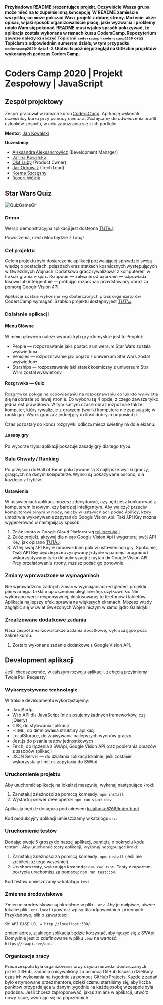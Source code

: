 **Przykładowe README prezentujące projekt. 
Oczywiście Wasza grupa może mieć na to zupełnie inną koncepcję.
W README zamieście wszystko, co może pokazać Wasz projekt z dobrej strony.
Możecie także opisać, w jaki sposób organizowaliście pracę, jakie wyzwania i problemy udało Wam się pokonać.
README musi w jakiś sposób pokazywać, że aplikacja została wykonana w ramach kursu CodersCamp.
Repozytorium zawsze należy oznaczyć Topicami `coderscamp` i `coderscamp2020` oraz Topiciem z odpowiednim numerem działu, w tym przypadku `coderscamp2020-dzial-2`.
Ułatwi to później przegląd na GitHubie projektów wykonanych podczas CodersCamp.**

# Coders Camp 2020 | Projekt Zespołowy | JavaScript

## Zespół projektowy

Zespół pracował w ramach kursu [CodersCamp](CodersCamp.pl). 
Aplikację wykonali uczestnicy kursu przy pomocy mentora.
Zachęcamy do odwiedzenia profili członków zespołu, w celu zapoznania się z ich portfolio.

**Mentor**: [Jan Kowalski](github.com/coderscamp-jankowalski)

**Uczestnicy**:
- [Aleksandra Aleksandrowicz](github.com/coderscamp-aleksandra) (Development Manager)
- [Janina Kowalska](github.com/coderscamp-dzoannakowalska)
- [Olaf Luby](github.com/coderscamp-lubasz) (Product Owner)
- [Jan Odrowąż](github.com/coderscamp-janjanjan) (Tech Lead)
- [Kosma Szczęsny](github.com/coderscamp-kosmadamian)
- [Robert Wójcik](github.com/coderscamp-vujcicki)

## Star Wars Quiz

![QuizGameGif](https://drive.google.com/uc?id=1OS08N-_qB9Rvu67j8FhBkF27lV-6c5f4)

### Demo
Wersja demonstracyjna aplikacji jest dostępna [TUTAJ](https://nowakprojects.github.io/CodersCamp2020.Project.JavaScript.StarWarsQuiz.SampleSolution/).

Powodzenia, niech Moc będzie z Tobą!

### Cel projektu

Celem projektu było dostarczenie aplikacji pozwalającej sprawdzić swoją wiedzę o postaciach, 
pojazdach oraz statkach kosmicznych występujących w Gwiezdnych Wojnach.
Dodatkowo gracz rywalizował z komputerem w trakcie grania w quiz.
Komputer — zależnie od ustawień — odpowiada losowo lub inteligentnie — próbując rozpoznać przedstawiany obraz za pomocą Google Vision API.

Aplikacja została wykonana wg dostarczonych przez organizatorów CodersCamp wymagań.
Szablon projektu dostępny jest [TUTAJ](https://github.com/CodersCamp2020/CodersCamp2020.Project.JavaScript.StarWarsQuiz).

### Działanie aplikacji

#### Menu Główne
W menu głównym należy wybrać tryb gry (domyślnie jest to People):
- People — rozpoznawanie jaka postać z uniwersum Star Wars została wyświetlona
- Vehicles — rozpoznawanie jaki pojazd z uniwersum Star Wars został wyświetlony
- Starships — rozpoznawanie jaki statek kosmiczny z uniwersum Star Wars został wyświetlony

#### Rozgrywka — Quiz

Rozgrywka polega na odpowiadaniu na rozpoznawaniu co lub kto wyświetla się na obrazie po lewej stronie.
Do wyboru są 4 opcje, z czego zawsze tylko jedna jest prawidłowa.
W tym samym czasie obraz rozpoznaje także komputer, który rywalizuje z graczem (wyniki komputera nie zapisują się w rankingu).
Wynik gracza z jednej gry to ilość dobrych odpowiedzi.

Czas pozostały do końca rozgrywki odlicza miecz świetlny na dole ekranu.

#### Zasady gry
Po wyborze trybu aplikacji pokazuje zasady gry dla tego trybu.

### Sala Chwały / Ranking
Po przejściu do Hall of Fame pokazywane są 3 najlepsze wyniki graczy, grających na danym komputerze. 
Wyniki są pokazywane osobno, dla każdego z trybów.

#### Ustawienia
W ustawieniach aplikacji możesz zdecydować, czy będziesz konkurować z komputerem losowym, czy bardziej inteligentym.
Aby walczyć przeciw komputerowi silnym w mocy, należy w ustawieniach podać ApiKey, który umożliwia wykonywanie zapytań do Google Vision Api.
Taki API Key można wygenerować w następujący sposób.
1. Załóż konto w Google Cloud Platform wg [tej instrukcji](https://flyonthecloud.com/pl/blog/konto-gcp-rejestracja-konfiguracja/#Zakladanie_konta_Google_Cloud_Platform).
2. Załóż projekt, aktywuj dla niego Google Vision Api i wygeneruj swój API Key, jak opisano [TUTAJ](https://support.foxtrotalliance.com/hc/en-us/articles/360024282351-How-To-Use-Google-Cloud-Vision-API-OCR-Image-Analysis-).
3. Wklej swój API Key w odpowiednim polu w ustawieniach gry. Spokojnie, Twój API Key będzie przetrzymywany jedynie w pamięci programu i wykorzystywany tylko do autoryzacji zapytań do Google Vision API.
Przy przeładowaniu strony, musisz podać go ponownie.

### Zmiany wprowadzone w wymaganiach

Nie wprowadzono żadnych zmian w wymaganiach względem projektu pierwotnego.
Lekkim uproszeniom uległ interfejs użytkownika.
Nie wykonano wersji responsywnej, dostosowanej to telefonów i tabletów. 
Aplikacja najlepszy efekt sprawia na większych ekranach. 
Możesz wtedy zagłębić się w świat Gwiezdnych Wojen niczym w samo jądro Galaktyki!

### Zrealizowane dodatkowe zadania
Nasz zespół zrealizował także zadania dodatkowe, wykraczające poza zakres kursu.
1. Zostało wykonane zadanie dodatkowe z Google Vision API.

## Development aplikacji

Jeśli chcesz pomóc, w dalszym rozwoju aplikacji, z chęcią przyjmiemy Twoje Pull Requesty.

### Wykorzystywane technologie
W trakcie developmentu wykorzystujemy:
- JavaScript
- Web APi dla JavaScript (nie stosujemy żadnych frameworków, czy jQuery)
- CSS, do stylowania aplikacji
- HTML, do definiowania struktury aplikacji
- LocalStorage, do zapisywania najlepszych wyników graczy
- Jest.js do pisania testów jednostkowych
- Fetch, do łączenia z SWApi, Google Vision APi oraz pobierania obrazów z zasobów aplikacji
- JSON Server — do działania aplikacji lokalnie, jeśli zostanie wykorzystany limit na zapytania do SWApi

### Uruchomienie projektu
Aby uruchomić aplikację na lokalnej maszynie, wykonaj następujące kroki:
1. Zainstaluj zależności za pomocą komendy: `npm install`
2. Wystartuj serwer developerski `npm run start:dev`

Aplikacja będzie dostępna pod adresem [localhost:8765/index.html](localhost:8765/index.html)

Kod produkcyjny aplikacji umieszczamy w katalogu `src`.

### Uruchomienie testów
Dodając swoje 5 groszy do naszej aplikacji, pamiętaj o pokryciu kodu testami.
Aby uruchomić testy aplikacji, wykonaj następujące kroki:
1. Zainstaluj zależności za pomocą komendy: `npm install` (jeśli nie zrobiłeś już tego wcześniej).
1. Uruchom testy, wykonując komendę: `npm run test`. Testy z raportem pokrycia uruchomisz za pomocą: `npm run test:cov`.

Kod testów umieszczamy w katalogu `test`.

### Zmienne środowiskowe
Zmienne środowiskowe są określone w pliku `.env`. 
Aby je nadpisać, utwórz lokalny plik `.env.local` i powtórz wpisy dla odpowiednich zmiennych.
Przykładowo, plik o zawartości:
```.env
SW_API_BASE_URL = http://localhost:300/
```
zmieni adres, z jakiego aplikacja będzie korzystać, aby łączyć się z SWApi. Domyślnie jest to zdefiniowane w pliku `.env` na wartość: `https://swapi.dev/api`.

### Organizacja pracy
Praca zespołu była organizowana przy użyciu narzędzi dostarczanych przez GitHub. 
Zadania opisywaliśmy za pomocą GitHub Issues i dzieliśmy czas ich wykonania na tygodnie za pomocą GitHub Projects.
Każde z zadań było estymowane przez mentora, dzięki czemu staraliśmy się, aby liczba punktów przypadająca w danym tygodniu na każdą osobę w zespole była podobna.
Jeśli chcesz zaproponować, jakąś zmianę w aplikacji, utwórz nowy Issue, wzorując się na poprzednich.
